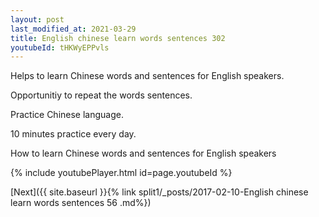 ```yaml
---
layout: post
last_modified_at: 2021-03-29
title: English chinese learn words sentences 302 
youtubeId: tHKWyEPPvls
---
```

 
 
Helps to learn Chinese words and sentences for English speakers.

Opportunitiy to repeat the words sentences. 

Practice Chinese language. 
 
10 minutes practice every day. 
 
How to learn Chinese words and sentences for English speakers 
 
{% include youtubePlayer.html id=page.youtubeId %}
 
 
[Next]({{ site.baseurl }}{% link  split1/_posts/2017-02-10-English chinese learn words sentences 56 .md%})
 
